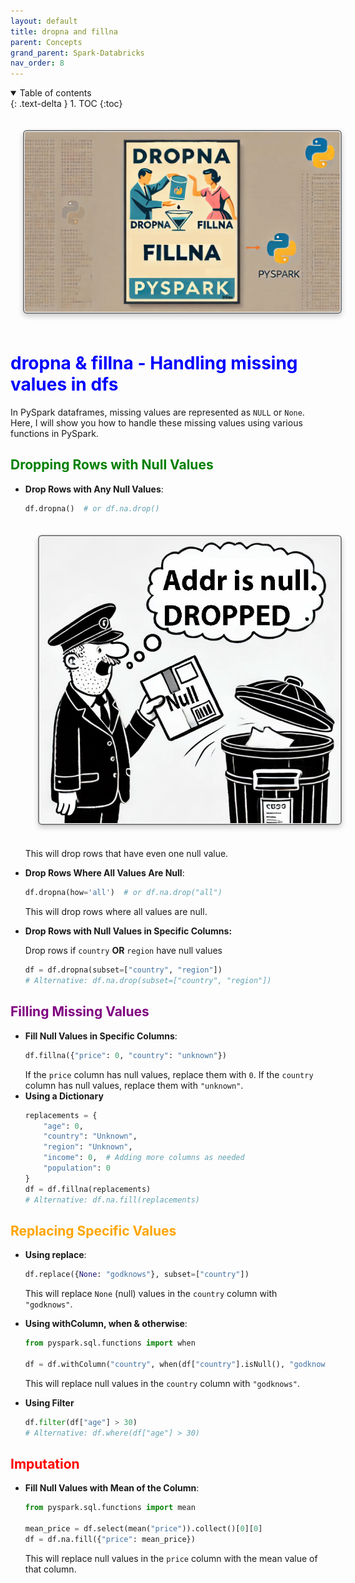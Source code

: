 ```yaml
---
layout: default
title: dropna and fillna
parent: Concepts
grand_parent: Spark-Databricks
nav_order: 8
---
```


<details open markdown="block">
  <summary>
    Table of contents
  </summary>
  {: .text-delta }
1. TOC
{:toc}
</details>

<img src="images/custom-image-2024-07-11-19-44-47.png"  style="
      border: 2px solid gray;
      border-radius: 6px;
      box-shadow: 0px 4px 8px rgba(0, 0, 0, 0.2);
      margin: 20px;
      padding: 1px;
      width: 700; /* Maintain aspect ratio */
      height: 500; /* Maintain aspect ratio */
      transition: transform 0.2s;
" />


# <span style="color:blue">dropna & fillna - Handling missing values in dfs</span>

In PySpark dataframes, missing values are represented as `NULL` or `None`. Here, I will show you how to handle these missing values using various functions in PySpark.


## <span style="color:green">Dropping Rows with Null Values</span>

- **Drop Rows with Any Null Values**:
  ```python
  df.dropna()  # or df.na.drop()
  ```
  
  <img src="images/custom-image-2024-07-11-15-39-31.png"  style="
      border: 2px solid gray;
      border-radius: 6px;
      box-shadow: 0px 4px 8px rgba(0, 0, 0, 0.2);
      margin: 20px;
      padding: 1px;
      width: 200; /* Maintain aspect ratio */
      height: 200; /* Maintain aspect ratio */
      transition: transform 0.2s;
  " />

  This will drop rows that have even one null value.
  

- **Drop Rows Where All Values Are Null**:
  ```python
  df.dropna(how='all')  # or df.na.drop("all")
  ```
  This will drop rows where all values are null.

- **Drop Rows with Null Values in Specific Columns:**

  Drop rows if `country` **OR** `region` have null values
  ```python
  df = df.dropna(subset=["country", "region"])
  # Alternative: df.na.drop(subset=["country", "region"])
  ```

## <span style="color:purple">Filling Missing Values</span>

- **Fill Null Values in Specific Columns**:
  ```python
  df.fillna({"price": 0, "country": "unknown"})
  ```
  If the `price` column has null values, replace them with `0`. If the `country` column has null values, replace them with `"unknown"`.
- **Using a Dictionary**
  ```python
  replacements = {
      "age": 0,
      "country": "Unknown",
      "region": "Unknown",
      "income": 0,  # Adding more columns as needed
      "population": 0
  }
  df = df.fillna(replacements)
  # Alternative: df.na.fill(replacements)
  ```

## <span style="color:orange">Replacing Specific Values</span>

- **Using replace**:
  ```python
  df.replace({None: "godknows"}, subset=["country"])
  ```
  This will replace `None` (null) values in the `country` column with `"godknows"`.

- **Using withColumn, when & otherwise**:
  ```python
  from pyspark.sql.functions import when

  df = df.withColumn("country", when(df["country"].isNull(), "godknows").otherwise(df["country"]))
  ```
  This will replace null values in the `country` column with `"godknows"`.

 - **Using Filter**
   ```python
   df.filter(df["age"] > 30)
   # Alternative: df.where(df["age"] > 30)
   ```

## <span style="color:red">Imputation</span>

- **Fill Null Values with Mean of the Column**:
  ```python
  from pyspark.sql.functions import mean

  mean_price = df.select(mean("price")).collect()[0][0]
  df = df.na.fill({"price": mean_price})
  ```
  This will replace null values in the `price` column with the mean value of that column.